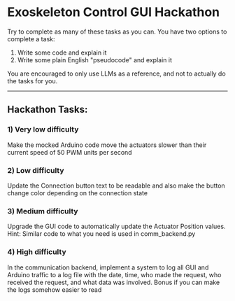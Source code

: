 # Exoskeleton Control GUI Hackathon

Try to complete as many of these tasks as you can. You have two options to 
complete a task:

1) Write some code and explain it
2) Write some plain English "pseudocode" and explain it

You are encouraged to only use LLMs as a reference, and not to actually do the
tasks for you.

---

## Hackathon Tasks:

### 1) Very low difficulty
Make the mocked Arduino code move the actuators 
slower than their current speed of 50 PWM units per second

### 2) Low difficulty
Update the Connection button text to be readable and also 
make the button change color depending on the connection state

### 3) Medium difficulty
Upgrade the GUI code to automatically update 
the Actuator Position values. Hint: Similar code to what you 
need is used in comm_backend.py

### 4) High difficulty
In the communication backend, implement a system to log all GUI and 
Arduino traffic to a log file with the date, time, who made the request, 
who received the request, and what data was involved. Bonus if you can make 
the logs somehow easier to read